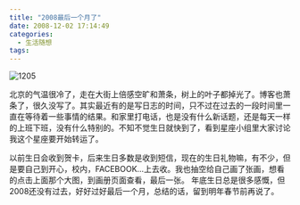 ```yaml
---
title: "2008最后一个月了"
date: 2008-12-02 17:14:49
categories:
  - 生活随想
tags:
---
```


![1205](../../../images/2008/1205.jpg) 

北京的气温很冷了，走在大街上倍感空旷和萧条，树上的叶子都掉光了。博客也萧条了，很久没写了。其实最近有的是写日志的时间，只不过在过去的一段时间里一直在等待着一些事情的结果。和家里打电话，也是没有什么新话题，还是每天一样的上班下班，没有什么特别的。不知不觉生日就快到了，看到星座小组里大家讨论我这个星座要开始转运了。 

以前生日会收到贺卡，后来生日多数是收到短信，现在的生日礼物嘛，有不少，但是要自己到开心，校内，FACEBOOK...上去收。我也抽空给自己画了张画，想看的点击上面那个大图，到画册页面查看，最后一张。 年底生日总是很多感慨，但2008还没有过去，好好过好最后一个月，总结的话，留到明年春节前再说了。